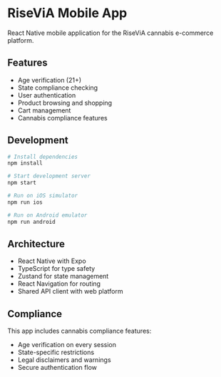 # RiseViA Mobile App

React Native mobile application for the RiseViA cannabis e-commerce platform.

## Features

- Age verification (21+)
- State compliance checking
- User authentication
- Product browsing and shopping
- Cart management
- Cannabis compliance features

## Development

```bash
# Install dependencies
npm install

# Start development server
npm start

# Run on iOS simulator
npm run ios

# Run on Android emulator
npm run android
```

## Architecture

- React Native with Expo
- TypeScript for type safety
- Zustand for state management
- React Navigation for routing
- Shared API client with web platform

## Compliance

This app includes cannabis compliance features:
- Age verification on every session
- State-specific restrictions
- Legal disclaimers and warnings
- Secure authentication flow

